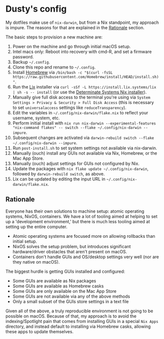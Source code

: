 # Dusty's config

My dotfiles make use of `nix-darwin`, but from a Nix standpoint, my approach is impure.
The reasons for that are explained in the [Rationale](#rationale) section.

The basic steps to provision a new machine are:

1. Power on the machine and go through initial macOS setup.
1. Intel macs only: Reboot into recovery with cmd-R, and set a firmware password.
1. Backup `~/.config`.
1. Clone this repo and rename to `~/.config`.
1. Install [Homebrew](https://brew.sh/) via `/bin/bash -c "$(curl -fsSL https://raw.githubusercontent.com/Homebrew/install/HEAD/install.sh)"`.
1. Run the [Lix](https://lix.systems/) installer via `curl -sSf -L https://install.lix.systems/lix | sh -s -- install` (or use the [Determinate Systems Nix installer](https://github.com/DeterminateSystems/nix-installer)).
1. Manually give full disk access to the terminal you're using via `System Settings > Privacy & Security > Full Disk Access` (this is necessary to set `universalaccess` settings like `reduceTransparency`).
1. Edit the variables in `~/.config/nix-darwin/flake.nix` to reflect your username, system, etc.
1. Perform initial install with `nix run nix-darwin --experimental-features "nix-command flakes" -- switch --flake ~/.config/nix-darwin --impure`.
1. Subsequent changes are activated via `darwin-rebuild switch --flake ~/.config/nix-darwin --impure`.
1. Run `post-install.sh` to set system settings not available via nix-darwin.
1. Manually (ouch) install any GUIs not available via Nix, Homebrew, or the Mac App Store.
1. Manually (ouch) adjust settings for GUIs not configured by Nix.
1. Update the packages with `nix flake update ~/.config/nix-darwin`, followed by `darwin-rebuild switch`, as above.
1. Lix can be updated by editing the input URL in `~/.config/nix-darwin/flake.nix`.

## Rationale

Everyone has their own solutions to machine setup: atomic operating systems, NixOS, containers.
We have a lot of tooling aimed at helping to set up a 'development environment,' but there is much less tooling aimed at setting up the entire computer.

- Atomic operating systems are focused more on allowing rollbacks than initial setup.
- NixOS solves the setup problem, but introduces significant hardware/driver obstacles that aren't present on macOS.
- Containers don't handle GUIs and OS/desktop settings very well (nor are they native on macOS).

The biggest hurdle is getting GUIs installed and configured:

- Some GUIs are available as Nix packages
- Some GUIs are available as Homebrew casks
- Some GUIs are only available on the Mac App Store
- Some GUIs are not available via any of the above methods
- Only a small subset of the GUIs store settings in a text file

Given all of the above, a truly reproducible environment is not going to be possible on macOS.
Because of that, my approach is to avoid the indexing/Spotlight pain that comes from installing GUIs in a special `Nix Apps` directory, and instead default to installing via Homebrew casks, allowing these apps to update themselves.
